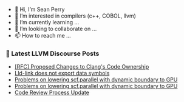 - 👋 Hi, I’m Sean Perry
- 👀 I’m interested in compilers (c++, COBOL, llvm)
- 🌱 I’m currently learning ...
- 💞️ I’m looking to collaborate on ...
- 📫 How to reach me ...

<!---
s66perry/s66perry is a ✨ special ✨ repository because its `README.md` (this file) appears on your GitHub profile.
You can click the Preview link to take a look at your changes.
--->
### 📕 Latest LLVM Discourse Posts

<!-- DISCOURSE-LLVM:START -->
- [[RFC] Proposed Changes to Clang&#39;s Code Ownership](https://discourse.llvm.org/t/rfc-proposed-changes-to-clangs-code-ownership/64813#post_15)
- [Lld-link does not export data symbols](https://discourse.llvm.org/t/lld-link-does-not-export-data-symbols/64854#post_7)
- [Problems on lowering scf.parallel with dynamic boundary to GPU](https://discourse.llvm.org/t/problems-on-lowering-scf-parallel-with-dynamic-boundary-to-gpu/64872#post_3)
- [Problems on lowering scf.parallel with dynamic boundary to GPU](https://discourse.llvm.org/t/problems-on-lowering-scf-parallel-with-dynamic-boundary-to-gpu/64872#post_2)
- [Code Review Process Update](https://discourse.llvm.org/t/code-review-process-update/63964?page=6#post_116)
<!-- DISCOURSE-LLVM:END -->
